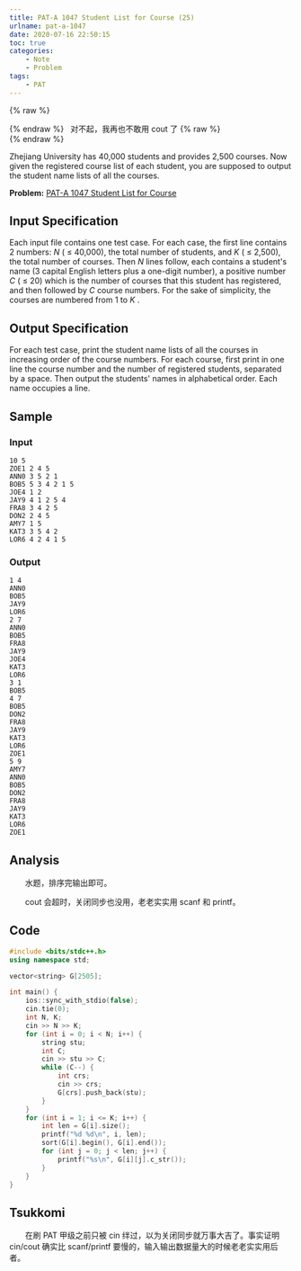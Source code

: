 ```yaml
---
title: PAT-A 1047 Student List for Course (25)
urlname: pat-a-1047
date: 2020-07-16 22:50:15
toc: true
categories:
    - Note
    - Problem
tags:
    - PAT
---
```


{% raw %}<article class="message is-success"><div class="message-body">{% endraw %}
<span class="icon"><i class="fa fa-check mr-2"></i></span>&nbsp;&nbsp;对不起，我再也不敢用 cout 了
{% raw %}</div></article>{% endraw %}

Zhejiang University has 40,000 students and provides 2,500 courses. Now given the registered course list of each student, you are supposed to output the student name lists of all the courses.

<!--more-->

**Problem:**&nbsp;[PAT-A 1047 Student List for Course](https://pintia.cn/problem-sets/994805342720868352/problems/994805433955368960 "PAT-A 1047 Student List for Course")

## Input Specification

Each input file contains one test case. For each case, the first line contains 2 numbers: $N$ ( $≤$ 40,000), the total number of students, and $K$ ( $≤$ 2,500), the total number of courses. Then $N$ lines follow, each contains a student's name (3 capital English letters plus a one-digit number), a positive number $C$ ( $≤$ 20) which is the number of courses that this student has registered, and then followed by $C$ course numbers. For the sake of simplicity, the courses are numbered from 1 to $K$ .

## Output Specification

For each test case, print the student name lists of all the courses in increasing order of the course numbers. For each course, first print in one line the course number and the number of registered students, separated by a space. Then output the students' names in alphabetical order. Each name occupies a line.

## Sample

### Input

```
10 5
ZOE1 2 4 5
ANN0 3 5 2 1
BOB5 5 3 4 2 1 5
JOE4 1 2
JAY9 4 1 2 5 4
FRA8 3 4 2 5
DON2 2 4 5
AMY7 1 5
KAT3 3 5 4 2
LOR6 4 2 4 1 5
```

### Output

```
1 4
ANN0
BOB5
JAY9
LOR6
2 7
ANN0
BOB5
FRA8
JAY9
JOE4
KAT3
LOR6
3 1
BOB5
4 7
BOB5
DON2
FRA8
JAY9
KAT3
LOR6
ZOE1
5 9
AMY7
ANN0
BOB5
DON2
FRA8
JAY9
KAT3
LOR6
ZOE1
```

## Analysis

&emsp;&emsp;水题，排序完输出即可。

&emsp;&emsp;cout 会超时，关闭同步也没用，老老实实用 scanf 和 printf。

## Code

``` cpp
#include <bits/stdc++.h>
using namespace std;

vector<string> G[2505];

int main() {
    ios::sync_with_stdio(false);
    cin.tie(0);
    int N, K;
    cin >> N >> K;
    for (int i = 0; i < N; i++) {
        string stu;
        int C;
        cin >> stu >> C;
        while (C--) {
            int crs;
            cin >> crs;
            G[crs].push_back(stu);
        }
    }
    for (int i = 1; i <= K; i++) {
        int len = G[i].size();
        printf("%d %d\n", i, len);
        sort(G[i].begin(), G[i].end());
        for (int j = 0; j < len; j++) {
            printf("%s\n", G[i][j].c_str());
        }
    }
}
```

## Tsukkomi

&emsp;&emsp;在刷 PAT 甲级之前只被 cin 绊过，以为关闭同步就万事大吉了。事实证明 cin/cout 确实比 scanf/printf 要慢的，输入输出数据量大的时候老老实实用后者。